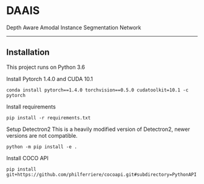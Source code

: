 # DAAIS
Depth Aware Amodal Instance Segmentation Network

---

## Installation

This project runs on Python 3.6

Install Pytorch 1.4.0 and CUDA 10.1
```
conda install pytorch==1.4.0 torchvision==0.5.0 cudatoolkit=10.1 -c pytorch
```

Install requirements
```
pip install -r requirements.txt
```

Setup Detectron2
This is a heavily modified version of Detectron2, newer versions are not compatible.
```
python -m pip install -e .
```

Install COCO API
```
pip install git+https://github.com/philferriere/cocoapi.git#subdirectory=PythonAPI
```